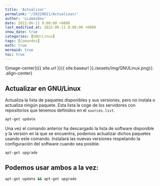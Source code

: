 ```yaml
---
title: 'Actualizar'
permalink: '/20220611/Actualizar/'
author: 'LLamasDev'
date: 2022-06-11 8:00:00 +0800
last_modified_at: 2022-06-11 8:00:00 +0800
show_date: true
categories: [GNU/Linux]
tags: [Comandos]
math: true
mermaid: true
toc: true
---
```


![image-center]({{ site.url }}{{ site.baseurl }}./assets/img/GNULinux.png){: .align-center}

## Actualizar en GNU/Linux

Actualiza la lista de paquetes disponibles y sus versiones, pero no instala o actualiza ningún paquete. Esta lista la coge de los servidores con repositorios que tenemos definidos en el `sources.list`.
```bash
apt-get update
```

Una vez el comando anterior ha descargado la lista de software disponible y la versión en la que se encuentra, podemos actualizar dichos paquetes usando este comando. Instalará las nuevas versiones respetando la configuración del software cuando sea posible.
```bash
apt-get upgrade
```

## Podemos usar ambos a la vez:

```bash
apt-get update && apt-get upgrade
```